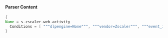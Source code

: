 #### Parser Content
```Java
{
Name = s-zscaler-web-activity
  Conditions = [ """dlpengine=None""", """vendor=Zscaler""", """event_id=""", """url=""" ]
}
```
